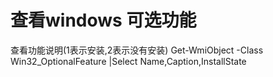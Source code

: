 # 查看windows 可选功能
查看功能说明(1表示安装,2表示没有安装)
Get-WmiObject -Class Win32\_OptionalFeature |Select Name,Caption,InstallState

